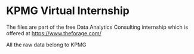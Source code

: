 # KPMG Virtual Internship

The files are part of the free Data Analytics Consulting internship which is offered at https://www.theforage.com/

All the raw data belong to KPMG